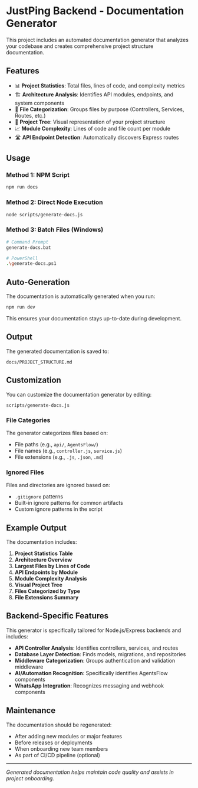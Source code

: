 # JustPing Backend - Documentation Generator

This project includes an automated documentation generator that analyzes your codebase and creates comprehensive project structure documentation.

## Features

- 📊 **Project Statistics**: Total files, lines of code, and complexity metrics
- 🏗️ **Architecture Analysis**: Identifies API modules, endpoints, and system components  
- 📁 **File Categorization**: Groups files by purpose (Controllers, Services, Routes, etc.)
- 🌳 **Project Tree**: Visual representation of your project structure
- 📈 **Module Complexity**: Lines of code and file count per module
- 🛣️ **API Endpoint Detection**: Automatically discovers Express routes

## Usage

### Method 1: NPM Script
```bash
npm run docs
```

### Method 2: Direct Node Execution
```bash
node scripts/generate-docs.js
```

### Method 3: Batch Files (Windows)
```bash
# Command Prompt
generate-docs.bat

# PowerShell
.\generate-docs.ps1
```

## Auto-Generation

The documentation is automatically generated when you run:
```bash
npm run dev
```

This ensures your documentation stays up-to-date during development.

## Output

The generated documentation is saved to:
```
docs/PROJECT_STRUCTURE.md
```

## Customization

You can customize the documentation generator by editing:
```
scripts/generate-docs.js
```

### File Categories

The generator categorizes files based on:
- File paths (e.g., `api/`, `AgentsFlow/`)
- File names (e.g., `controller.js`, `service.js`)
- File extensions (e.g., `.js`, `.json`, `.md`)

### Ignored Files

Files and directories are ignored based on:
- `.gitignore` patterns
- Built-in ignore patterns for common artifacts
- Custom ignore patterns in the script

## Example Output

The documentation includes:

1. **Project Statistics Table**
2. **Architecture Overview**
3. **Largest Files by Lines of Code**
4. **API Endpoints by Module**
5. **Module Complexity Analysis**
6. **Visual Project Tree**
7. **Files Categorized by Type**
8. **File Extensions Summary**

## Backend-Specific Features

This generator is specifically tailored for Node.js/Express backends and includes:

- **API Controller Analysis**: Identifies controllers, services, and routes
- **Database Layer Detection**: Finds models, migrations, and repositories
- **Middleware Categorization**: Groups authentication and validation middleware
- **AI/Automation Recognition**: Specifically identifies AgentsFlow components
- **WhatsApp Integration**: Recognizes messaging and webhook components

## Maintenance

The documentation should be regenerated:
- After adding new modules or major features
- Before releases or deployments
- When onboarding new team members
- As part of CI/CD pipeline (optional)

---

*Generated documentation helps maintain code quality and assists in project onboarding.*
